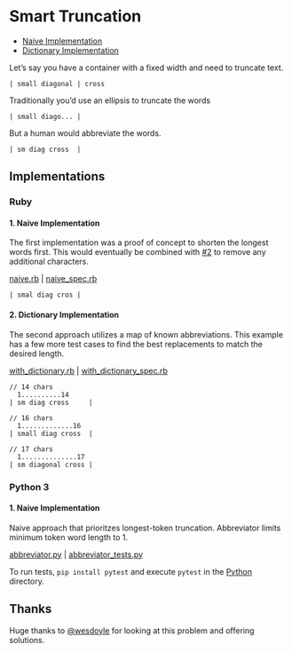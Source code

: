 # Smart Truncation

- [Naive Implementation][#1]
- [Dictionary Implementation][#2]

Let’s say you have a container with a fixed width and need to truncate text.

```
| small diagonal | cross
```

Traditionally you’d use an ellipsis to truncate the words

```
| small diago... |
```

But a human would abbreviate the words.

```
| sm diag cross  |
```

## Implementations

### Ruby

#### 1. Naive Implementation

The first implementation was a proof of concept to shorten the longest words
first. This would eventually be combined with [#2] to remove any additional
characters.

[naive.rb](./ruby/lib/naive.rb) | [naive_spec.rb](./ruby/spec/naive_spec.rb)

```
| smal diag cros |
```

#### 2. Dictionary Implementation

The second approach utilizes a map of known abbreviations. This example has
a few more test cases to find the best replacements to match the desired length.

[with_dictionary.rb](./ruby/lib/with_dictionary.rb) | [with_dictionary_spec.rb](./ruby/spec/with_dictionary_spec.rb)

```
// 14 chars
  1..........14
| sm diag cross     |

// 16 chars
  1.............16
| small diag cross  |

// 17 chars
  1..............17
| sm diagonal cross |
```

### Python 3

#### 1. Naive Implementation

Naive approach that prioritzes longest-token truncation. Abbreviator limits
minimum token word length to 1.

[abbreviator.py](./python/abbreviator.py) | [abbreviator_tests.py](./python/abbreviator_tests.py)

To run tests, `pip install pytest` and execute `pytest` in the [Python](./python/)
directory.

## Thanks

Huge thanks to [@wesdoyle] for looking at this problem and offering solutions.

[#1]: #1-naive-implementation
[#2]: #2-dictionary-implementation
[@wesdoyle]: https://github.com/wesdoyle

